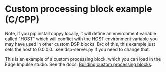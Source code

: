 # Custom processing block example (C/CPP)

Note, if you pip install cppyy locally, it will define an environment variable called "HOST" which will conflict with the HOST environment variable you may have used in other custom DSP blocks.  B/c of this, this example just sets the host to 0.0.0.0...see dsp-server.py if you need to change that.

This is an example of a custom processing block, which you can load in the Edge Impulse studio. See the docs: [Building custom processing blocks](https://docs.edgeimpulse.com/docs/custom-blocks).
